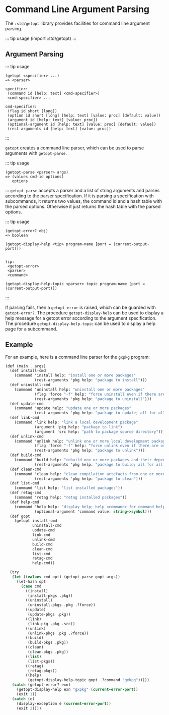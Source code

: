 # Command Line Argument Parsing

The `:std/getopt` library provides facilities for command line argument parsing.

::: tip usage
(import :std/getopt)
:::

## Argument Parsing

::: tip usage
```
(getopt <specifier> ...)
=> <parser>

specifier:
 (command id [help: text] <cmd-specifier>)
 <cmd-specifier> ...

cmd-specifier:
 (flag id short [long])
 (option id short [long] [help: text] [value: proc] [default: value])
 (argument id [help: text] [value: proc])
 (optional-argument id [help: text] [value: proc] [default: value])
 (rest-arguments id [help: text] [value: proc])

```
:::

`getopt` creates a command line parser, which can be used to parse arguments
with `getopt-parse`.


::: tip usage
```
(getopt-parse <parser> args)
=> (values cmd-id options)
   options
```
:::
`getopt-parse` accepts a parser and a list of string arguments and parses
according to the parser specification. If it is parsing a specification with
subcommands, it returns two values, the command id and a hash table with the
parsed options. Otherwise it just returns the hash table with the parsed options.


::: tip usage
```
(getopt-error? obj)
=> boolean

(getopt-display-help <tip> program-name [port = (current-output-port)])


tip:
 <getopt-error>
 <parser>
 <command>

(getopt-display-help-topic <parser> topic program-name [port = (current-output-port)])
```
:::

If parsing fails, then a `getopt-error` is raised, which can be guarded with
`getopt-error?`. The procedure `getopt-display-help` can be used to display
a help message for a getopt error according to the argument specification.
The procedure `getopt-display-help-topic` can be used to display a help page
for a subcommand.

## Example

For an example, here is a command line parser for the `gxpkg` program:
```scheme
(def (main . args)
  (def install-cmd
    (command 'install help: "install one or more packages"
             (rest-arguments 'pkg help: "package to install")))
  (def uninstall-cmd
    (command 'uninstall help: "uninstall one or more packages"
             (flag 'force "-f" help: "force uninstall even if there are orphaned dependencies")
             (rest-arguments 'pkg help: "package to uninstall")))
  (def update-cmd
    (command 'update help: "update one or more packages"
             (rest-arguments 'pkg help: "package to update; all for all packages")))
  (def link-cmd
    (command 'link help: "link a local development package"
             (argument 'pkg help: "package to link")
             (argument 'src help: "path to package source directory")))
  (def unlink-cmd
    (command 'unlink help: "unlink one or more local development packages"
             (flag 'force "-f" help: "force unlink even if there are orphaned dependencies")
             (rest-arguments 'pkg help: "package to unlink")))
  (def build-cmd
    (command 'build help: "rebuild one or more packages and their dependents"
             (rest-arguments 'pkg help: "package to build; all for all packages")))
  (def clean-cmd
    (command 'clean help: "clean compilation artefacts from one or more packages"
             (rest-arguments 'pkg help: "package to clean")))
  (def list-cmd
    (command 'list help: "list installed packages"))
  (def retag-cmd
    (command 'retag help: "retag installed packages"))
  (def help-cmd
    (command 'help help: "display help; help <command> for command help"
             (optional-argument 'command value: string->symbol)))
  (def gopt
    (getopt install-cmd
            uninstall-cmd
            update-cmd
            link-cmd
            unlink-cmd
            build-cmd
            clean-cmd
            list-cmd
            retag-cmd
            help-cmd))

  (try
   (let ((values cmd opt) (getopt-parse gopt args))
     (let-hash opt
       (case cmd
         ((install)
          (install-pkgs .pkg))
         ((uninstall)
          (uninstall-pkgs .pkg .?force))
         ((update)
          (update-pkgs .pkg))
         ((link)
          (link-pkg .pkg .src))
         ((unlink)
          (unlink-pkgs .pkg .?force))
         ((build)
          (build-pkgs .pkg))
         ((clean)
          (clean-pkgs .pkg))
         ((list)
          (list-pkgs))
         ((retag)
          (retag-pkgs))
         ((help)
          (getopt-display-help-topic gopt .?command "gxkpg")))))
   (catch (getopt-error? exn)
     (getopt-display-help exn "gxpkg" (current-error-port))
     (exit 1))
   (catch (e)
     (display-exception e (current-error-port))
     (exit 2))))
```

